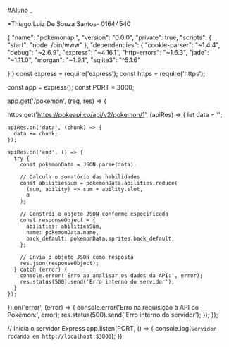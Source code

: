 #Aluno _

*Thiago Luiz De Souza Santos- 01644540

{
  "name": "pokemonapi",
  "version": "0.0.0",
  "private": true,
  "scripts": {
    "start": "node ./bin/www"
  },
  "dependencies": {
    "cookie-parser": "~1.4.4",
    "debug": "~2.6.9",
    "express": "~4.16.1",
    "http-errors": "~1.6.3",
    "jade": "~1.11.0",
    "morgan": "~1.9.1",
    "sqlite3": "^5.1.6"
    
  }
}
const express = require('express');
const https = require('https');

const app = express();
const PORT = 3000;

app.get('/pokemon', (req, res) => {
 
  https.get('https://pokeapi.co/api/v2/pokemon/1', (apiRes) => {
    let data = '';

    apiRes.on('data', (chunk) => {
      data += chunk;
    });

    apiRes.on('end', () => {
      try {
        const pokemonData = JSON.parse(data);

        // Calcula o somatório das habilidades
        const abilitiesSum = pokemonData.abilities.reduce(
          (sum, ability) => sum + ability.slot,
          0
        );

        // Constrói o objeto JSON conforme especificado
        const responseObject = {
          abilities: abilitiesSum,
          name: pokemonData.name,
          back_default: pokemonData.sprites.back_default,
        };

        // Envia o objeto JSON como resposta
        res.json(responseObject);
      } catch (error) {
        console.error('Erro ao analisar os dados da API:', error);
        res.status(500).send('Erro interno do servidor');
      }
    });
  }).on('error', (error) => {
    console.error('Erro na requisição à API do Pokémon:', error);
    res.status(500).send('Erro interno do servidor');
  });
});

// Inicia o servidor Express
app.listen(PORT, () => {
  console.log(`Servidor rodando em http://localhost:$3000`);
});
